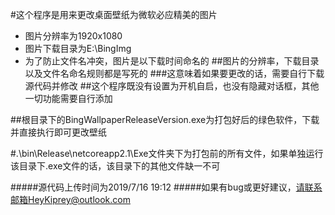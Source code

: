 #这个程序是用来更改桌面壁纸为微软必应精美的图片
* 图片分辨率为1920x1080
* 图片下载目录为E:\BingImg
* 为了防止文件名冲突，图片是以下载时间命名的
##图片的分辨率，下载目录以及文件名命名规则都是写死的
###这意味着如果要更改的话，需要自行下载源代码并修改
##这个程序既没有设置为开机自启，也没有隐藏对话框，其他一切功能需要自行添加

##根目录下的BingWallpaperReleaseVersion.exe为打包好后的绿色软件，下载并直接执行即可更改壁纸

#.\bin\Release\netcoreapp2.1\Exe文件夹下为打包前的所有文件，如果单独运行该目录下.exe文件的话，该目录下的其他文件缺一不可

#####源代码上传时间为2019/7/16 19:12
#####如果有bug或更好建议，请联系邮箱HeyKiprey@outlook.com
